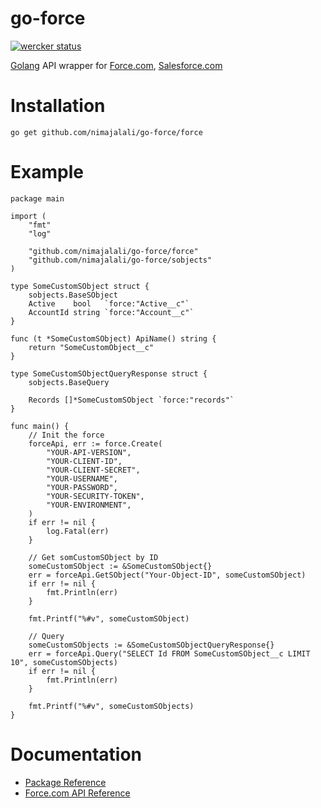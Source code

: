 go-force
======

[![wercker status](https://app.wercker.com/status/66ea433103de60e20ce0f96340a75828/m "wercker status")](https://app.wercker.com/project/bykey/66ea433103de60e20ce0f96340a75828)

[Golang](http://golang.org/) API wrapper for [Force.com](http://www.force.com/), [Salesforce.com](http://www.salesforce.com/)

Installation
============
	go get github.com/nimajalali/go-force/force

Example
============
```
package main

import (
	"fmt"
	"log"

	"github.com/nimajalali/go-force/force"
	"github.com/nimajalali/go-force/sobjects"
)

type SomeCustomSObject struct {
	sobjects.BaseSObject
	Active    bool   `force:"Active__c"`
	AccountId string `force:"Account__c"`
}

func (t *SomeCustomSObject) ApiName() string {
	return "SomeCustomObject__c"
}

type SomeCustomSObjectQueryResponse struct {
	sobjects.BaseQuery

	Records []*SomeCustomSObject `force:"records"`
}

func main() {
	// Init the force
	forceApi, err := force.Create(
		"YOUR-API-VERSION",
		"YOUR-CLIENT-ID",
		"YOUR-CLIENT-SECRET",
		"YOUR-USERNAME",
		"YOUR-PASSWORD",
		"YOUR-SECURITY-TOKEN",
		"YOUR-ENVIRONMENT",
	)
	if err != nil {
		log.Fatal(err)
	}

	// Get somCustomSObject by ID
	someCustomSObject := &SomeCustomSObject{}
	err = forceApi.GetSObject("Your-Object-ID", someCustomSObject)
	if err != nil {
		fmt.Println(err)
	}

	fmt.Printf("%#v", someCustomSObject)

	// Query
	someCustomSObjects := &SomeCustomSObjectQueryResponse{}
	err = forceApi.Query("SELECT Id FROM SomeCustomSObject__c LIMIT 10", someCustomSObjects)
	if err != nil {
		fmt.Println(err)
	}

	fmt.Printf("%#v", someCustomSObjects)
}
```
Documentation 
=======

* [Package Reference](http://godoc.org/github.com/nimajalali/go-force/force)
* [Force.com API Reference](http://www.salesforce.com/us/developer/docs/api_rest/)

